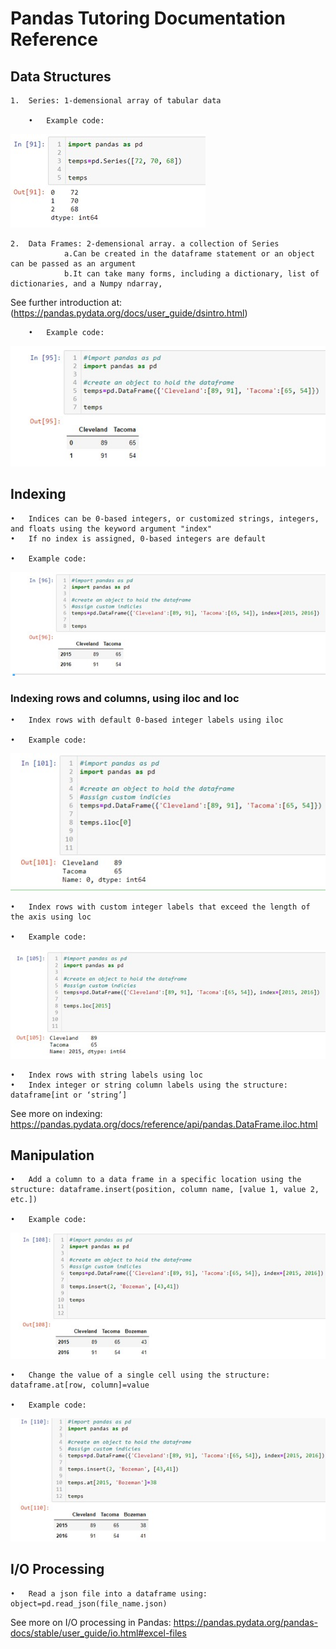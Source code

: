 
# Pandas Tutoring Documentation Reference 

## Data Structures 

    1.	Series: 1-demensional array of tabular data
    
        •   Example code:
![Series Image.io](/Pandas_tutoring_project/images/Picture1.jpg "Series image")

 
    2.	Data Frames: 2-demensional array. a collection of Series 
                a.Can be created in the dataframe statement or an object can be passed as an argument
                b.It can take many forms, including a dictionary, list of dictionaries, and a Numpy ndarray, 
 
 See further introduction at: (https://pandas.pydata.org/docs/user_guide/dsintro.html)
 
        •   Example code:
 ![Data Frame Image.io](/Pandas_tutoring_project/images/Picture2.jpg "Data Frame Image")
 
## Indexing
    •   Indices can be 0-based integers, or customized strings, integers, and floats using the keyword argument "index" 
    •   If no index is assigned, 0-based integers are default
    
    •   Example code:
![Customizing Indicies Image.io](/Pandas_tutoring_project/images/Picture3.jpg "Custom Indexing")

### Indexing rows and columns, using iloc and loc 
    •	Index rows with default 0-based integer labels using iloc 
    
    •   Example code:
    
![Index with iloc.io](/Pandas_tutoring_project/images/Picture4.jpg "iloc indexing")


    •	Index rows with custom integer labels that exceed the length of the axis using loc
    
    •   Example code:
    
![Index with loc.io](/Pandas_tutoring_project/images/Picture5.jpg "loc indexing")


    •	Index rows with string labels using loc
    •	Index integer or string column labels using the structure: dataframe[int or ‘string’]
    
 See more on indexing: https://pandas.pydata.org/docs/reference/api/pandas.DataFrame.iloc.html

## Manipulation 
    •	Add a column to a data frame in a specific location using the structure: dataframe.insert(position, column name, [value 1, value 2, etc.])
    
    •   Example code:
![Add Column.io](/Pandas_tutoring_project/images/Picture6.jpg "Adding a column")


    •	Change the value of a single cell using the structure: dataframe.at[row, column]=value 
    
    •   Example code:
![Value Changing.io](/Pandas_tutoring_project/images/Picture7.jpg "Value Changing")


## I/O Processing 
    •	Read a json file into a dataframe using: object=pd.read_json(file_name.json)
    
See more on I/O processing in Pandas: https://pandas.pydata.org/pandas-docs/stable/user_guide/io.html#excel-files
